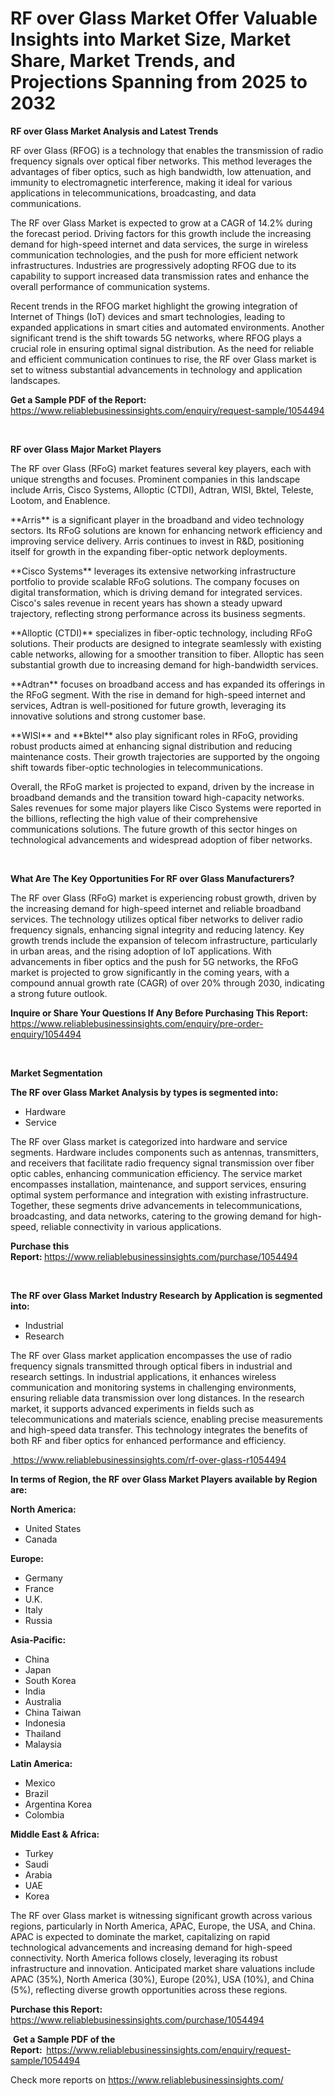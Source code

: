 <p><h1>RF over Glass Market Offer Valuable Insights into Market Size, Market Share, Market Trends, and Projections Spanning from 2025 to 2032</h1></p><p><strong>RF over Glass Market Analysis and Latest Trends</strong></p>
<p><p>RF over Glass (RFOG) is a technology that enables the transmission of radio frequency signals over optical fiber networks. This method leverages the advantages of fiber optics, such as high bandwidth, low attenuation, and immunity to electromagnetic interference, making it ideal for various applications in telecommunications, broadcasting, and data communications.</p><p>The RF over Glass Market is expected to grow at a CAGR of 14.2% during the forecast period. Driving factors for this growth include the increasing demand for high-speed internet and data services, the surge in wireless communication technologies, and the push for more efficient network infrastructures. Industries are progressively adopting RFOG due to its capability to support increased data transmission rates and enhance the overall performance of communication systems.</p><p>Recent trends in the RFOG market highlight the growing integration of Internet of Things (IoT) devices and smart technologies, leading to expanded applications in smart cities and automated environments. Another significant trend is the shift towards 5G networks, where RFOG plays a crucial role in ensuring optimal signal distribution. As the need for reliable and efficient communication continues to rise, the RF over Glass market is set to witness substantial advancements in technology and application landscapes.</p></p>
<p><strong>Get a Sample PDF of the Report:&nbsp;</strong> <a href="https://www.reliablebusinessinsights.com/enquiry/request-sample/1054494?utm_campaign=2439&utm_medium=2&utm_source=Github&utm_content=ia&utm_term=21022025&utm_id=rf-over-glass">https://www.reliablebusinessinsights.com/enquiry/request-sample/1054494</a></p>
<p>&nbsp;</p>
<p><strong>RF over Glass Major Market Players</strong></p>
<p><p>The RF over Glass (RFoG) market features several key players, each with unique strengths and focuses. Prominent companies in this landscape include Arris, Cisco Systems, Alloptic (CTDI), Adtran, WISI, Bktel, Teleste, Lootom, and Enablence.</p><p>**Arris** is a significant player in the broadband and video technology sectors. Its RFoG solutions are known for enhancing network efficiency and improving service delivery. Arris continues to invest in R&D, positioning itself for growth in the expanding fiber-optic network deployments.</p><p>**Cisco Systems** leverages its extensive networking infrastructure portfolio to provide scalable RFoG solutions. The company focuses on digital transformation, which is driving demand for integrated services. Cisco's sales revenue in recent years has shown a steady upward trajectory, reflecting strong performance across its business segments.</p><p>**Alloptic (CTDI)** specializes in fiber-optic technology, including RFoG solutions. Their products are designed to integrate seamlessly with existing cable networks, allowing for a smoother transition to fiber. Alloptic has seen substantial growth due to increasing demand for high-bandwidth services.</p><p>**Adtran** focuses on broadband access and has expanded its offerings in the RFoG segment. With the rise in demand for high-speed internet and services, Adtran is well-positioned for future growth, leveraging its innovative solutions and strong customer base.</p><p>**WISI** and **Bktel** also play significant roles in RFoG, providing robust products aimed at enhancing signal distribution and reducing maintenance costs. Their growth trajectories are supported by the ongoing shift towards fiber-optic technologies in telecommunications.</p><p>Overall, the RFoG market is projected to expand, driven by the increase in broadband demands and the transition toward high-capacity networks. Sales revenues for some major players like Cisco Systems were reported in the billions, reflecting the high value of their comprehensive communications solutions. The future growth of this sector hinges on technological advancements and widespread adoption of fiber networks.</p></p>
<p>&nbsp;</p>
<p><strong>What Are The Key Opportunities For RF over Glass Manufacturers?</strong></p>
<p><p>The RF over Glass (RFoG) market is experiencing robust growth, driven by the increasing demand for high-speed internet and reliable broadband services. The technology utilizes optical fiber networks to deliver radio frequency signals, enhancing signal integrity and reducing latency. Key growth trends include the expansion of telecom infrastructure, particularly in urban areas, and the rising adoption of IoT applications. With advancements in fiber optics and the push for 5G networks, the RFoG market is projected to grow significantly in the coming years, with a compound annual growth rate (CAGR) of over 20% through 2030, indicating a strong future outlook.</p></p>
<p><strong>Inquire or Share Your Questions If Any Before Purchasing This Report:</strong> <a href="https://www.reliablebusinessinsights.com/enquiry/pre-order-enquiry/1054494?utm_campaign=2439&utm_medium=2&utm_source=Github&utm_content=ia&utm_term=21022025&utm_id=rf-over-glass">https://www.reliablebusinessinsights.com/enquiry/pre-order-enquiry/1054494</a></p>
<p>&nbsp;</p>
<p><strong>Market Segmentation</strong></p>
<p><strong>The RF over Glass Market Analysis by types is segmented into:</strong></p>
<p><ul><li>Hardware</li><li>Service</li></ul></p>
<p><p>The RF over Glass market is categorized into hardware and service segments. Hardware includes components such as antennas, transmitters, and receivers that facilitate radio frequency signal transmission over fiber optic cables, enhancing communication efficiency. The service market encompasses installation, maintenance, and support services, ensuring optimal system performance and integration with existing infrastructure. Together, these segments drive advancements in telecommunications, broadcasting, and data networks, catering to the growing demand for high-speed, reliable connectivity in various applications.</p></p>
<p><strong>Purchase this Report:&nbsp;</strong><a href="https://www.reliablebusinessinsights.com/purchase/1054494?utm_campaign=2439&utm_medium=2&utm_source=Github&utm_content=ia&utm_term=21022025&utm_id=rf-over-glass">https://www.reliablebusinessinsights.com/purchase/1054494</a></p>
<p>&nbsp;</p>
<p><strong>The RF over Glass Market Industry Research by Application is segmented into:</strong></p>
<p><ul><li>Industrial</li><li>Research</li></ul></p>
<p><p>The RF over Glass market application encompasses the use of radio frequency signals transmitted through optical fibers in industrial and research settings. In industrial applications, it enhances wireless communication and monitoring systems in challenging environments, ensuring reliable data transmission over long distances. In the research market, it supports advanced experiments in fields such as telecommunications and materials science, enabling precise measurements and high-speed data transfer. This technology integrates the benefits of both RF and fiber optics for enhanced performance and efficiency.</p></p>
<p><a href="https://www.reliablebusinessinsights.com/rf-over-glass-r1054494?utm_campaign=2439&utm_medium=2&utm_source=Github&utm_content=ia&utm_term=21022025&utm_id=rf-over-glass">&nbsp;https://www.reliablebusinessinsights.com/rf-over-glass-r1054494</a></p>
<p><strong>In terms of Region, the RF over Glass Market Players available by Region are:</strong></p>
<p>
    <p> <strong> North America: </strong>
        <ul>
            <li>United States</li>
            <li>Canada</li>
        </ul>
        </p> 
    <p> <strong> Europe: </strong>
        <ul>
            <li>Germany</li>
            <li>France</li>
            <li>U.K.</li>
            <li>Italy</li>
            <li>Russia</li>
        </ul>
        </p> 
    <p> <strong> Asia-Pacific: </strong>
        <ul>
            <li>China</li>
            <li>Japan</li>
            <li>South Korea</li>
            <li>India</li>
            <li>Australia</li>
            <li>China Taiwan</li>
            <li>Indonesia</li>
            <li>Thailand</li>
            <li>Malaysia</li>
        </ul>
        </p> 
    <p> <strong> Latin America: </strong>
        <ul>
            <li>Mexico</li>
            <li>Brazil</li>
            <li>Argentina Korea</li>
            <li>Colombia</li>
        </ul>
        </p> 
    <p> <strong> Middle East & Africa: </strong>
        <ul>
            <li>Turkey</li>
            <li>Saudi</li>
            <li>Arabia</li>
            <li>UAE</li>
            <li>Korea</li>
        </ul>
    </p>
    </p>
<p><p>The RF over Glass market is witnessing significant growth across various regions, particularly in North America, APAC, Europe, the USA, and China. APAC is expected to dominate the market, capitalizing on rapid technological advancements and increasing demand for high-speed connectivity. North America follows closely, leveraging its robust infrastructure and innovation. Anticipated market share valuations include APAC (35%), North America (30%), Europe (20%), USA (10%), and China (5%), reflecting diverse growth opportunities across these regions.</p></p>
<p><strong>Purchase this Report: </strong><a href="https://www.reliablebusinessinsights.com/purchase/1054494?utm_campaign=2439&utm_medium=2&utm_source=Github&utm_content=ia&utm_term=21022025&utm_id=rf-over-glass">https://www.reliablebusinessinsights.com/purchase/1054494</a></p>
<p>&nbsp;<strong>Get a Sample PDF of the Report:&nbsp;&nbsp;</strong><a href="https://www.reliablebusinessinsights.com/enquiry/request-sample/1054494?utm_campaign=2439&utm_medium=2&utm_source=Github&utm_content=ia&utm_term=21022025&utm_id=rf-over-glass">https://www.reliablebusinessinsights.com/enquiry/request-sample/1054494</a></p>
<p><strong></strong></p>
<p>Check more reports on <a href="https://www.reliablebusinessinsights.com/?utm_campaign=2439&utm_medium=2&utm_source=Github&utm_content=ia&utm_term=21022025&utm_id=rf-over-glass">https://www.reliablebusinessinsights.com/</a></p>
